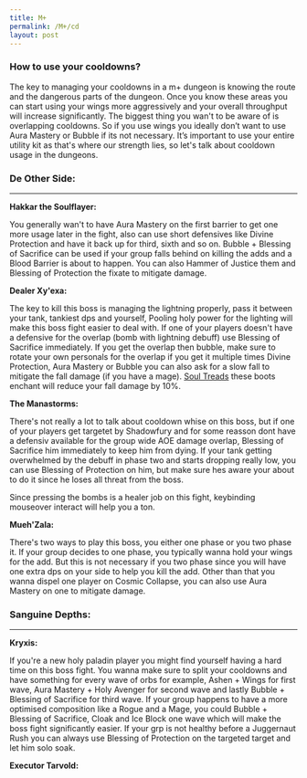 ```yaml
---
title: M+
permalink: /M+/cd
layout: post
---
```


### **How to use your cooldowns?**

The key to managing your cooldowns in a m+ dungeon is knowing the route and the dangerous parts of the dungeon. Once you know these areas you can start using your wings more aggressively and your overall throughput will increase significantly. The biggest thing you wan't to be aware of is overlapping cooldowns. So if you use wings you ideally don’t want to use Aura Mastery or Bubble if its not necessary. It’s important to use your entire utility kit as that's where our strength lies, so let's talk about cooldown usage in the dungeons.

### **De Other Side:**
---

 **Hakkar the Soulflayer:**

 You generally wan't to have Aura Mastery on the first barrier to get one more usage later in the fight, also can use short defensives like Divine Protection and have it back up for third, sixth and so on. Bubble + Blessing of Sacrifice can be used if your group falls behind on killing the adds and a Blood Barrier is about to happen. You can also Hammer of Justice them and Blessing of Protection the fixate to mitigate damage.

**Dealer Xy'exa:**

The key to kill this boss is managing the lightning properly, pass it between your tank, tankiest dps and yourself, Pooling holy power for the lighting will make this boss fight easier to deal with. If one of your players doesn't have a defensive for the overlap (bomb with lightning debuff) use Blessing of Sacrifice immediately. If you get the overlap then bubble, make sure to rotate your own personals for the overlap if you get it multiple times Divine Protection, Aura Mastery or Bubble you can also ask for a slow fall to mitigate the fall damage (if you have a mage). [Soul Treads](https://www.wowhead.com/spell=323609/soul-treads) these boots enchant will reduce your fall damage by 10%.

**The Manastorms:**

There's not really a lot to talk about cooldown whise on this boss, but if one of your players get targetet by Shadowfury and for some reasson dont have a defensiv available for the group wide AOE damage overlap, Blessing of Sacrifice him immediately to keep him from dying. If your tank getting overwhelmed by the debuff in phase two and starts dropping really low, you can use Blessing of Protection on him, but make sure hes aware your about to do it since he loses all threat from the boss.

Since pressing the bombs is a healer job on this fight, keybinding mouseover interact will help you a ton.

**Mueh'Zala:**

There's two ways to play this boss, you either one phase or you two phase it. If your group decides to one phase, you typically wanna hold your wings for the add. But this is not necessary if you two phase since you will have one extra dps on your side to help you kill the add. Other than that you wanna dispel one player on Cosmic Collapse, you can also use Aura Mastery on one to mitigate damage.

### **Sanguine Depths:**
---
**Kryxis:**

If you're a new holy paladin player you might find yourself having a hard time on this boss fight. You wanna make sure to split your cooldowns and have something for every wave of orbs for example, Ashen + Wings for first wave, Aura Mastery + Holy Avenger for second wave and lastly Bubble + Blessing of Sacrifice for third wave. If your group happens to have a more optimised composition like a Rogue and a Mage, you could Bubble + Blessing of Sacrifice, Cloak and Ice Block one wave which will make the boss fight significantly easier. If your grp is not healthy before a Juggernaut Rush you can always use Blessing of Protection on the targeted target and let him solo soak.

**Executor Tarvold:**

